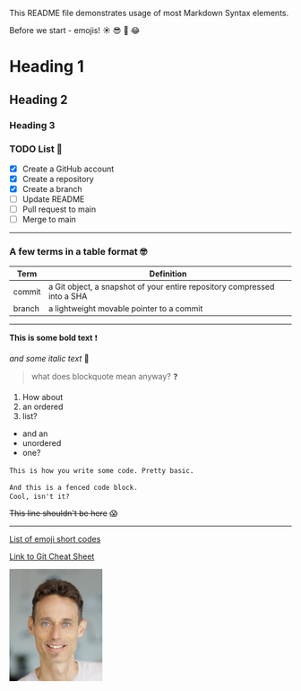 This README file demonstrates usage of most Markdown Syntax elements.

Before we start - emojis! :sunny: :sunglasses: :tada: :joy: 

# Heading 1
## Heading 2
### Heading 3

### TODO List :hammer:
- [x] Create a GitHub account
- [x] Create a repository
- [x] Create a branch
- [ ] Update README
- [ ] Pull request to main
- [ ] Merge to main

---

### A few terms in a table format :nerd_face:

| Term | Definition |
| ----------- | ----------- |
| commit | a Git object, a snapshot of your entire repository compressed into a SHA |
| branch | a lightweight movable pointer to a commit |

---

**This is some bold text** :exclamation:

*and some italic text* :pizza:

> what does blockquote mean anyway? :question:

1. How about
2. an ordered
3. list?

- and an
- unordered
- one?

`
This is how you write some code.
Pretty basic.
`

```
And this is a fenced code block.
Cool, isn't it?
```

~~This line shouldn't be here~~ :scream:

---

[List of emoji short codes](https://gist.github.com/rxaviers/7360908)

[Link to Git Cheat Sheet](https://education.github.com/git-cheat-sheet-education.pdf)

![This is Gal Novik](Gal_Novik.png) 



